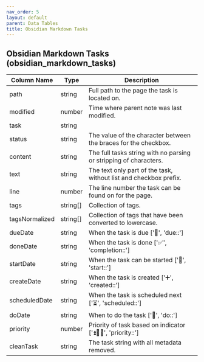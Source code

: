 ```yaml
---
nav_order: 5
layout: default
parent: Data Tables
title: Obsidian Markdown Tasks
---
```


## Obsidian Markdown Tasks (obsidian_markdown_tasks)

| Column Name    | Type     | Description |
| -------------- | -------- | ----------- |
| path           | string   | Full path to the page the task is located on.            |
| modified       | number  | Time where parent note was last modified. |
| task           | string   |             |
| status         | string   | The value of the character between the braces for the checkbox.            |
| content        | string   | The full tasks string with no parsing or stripping of characters.            |
| text           | string   | The text only part of the task, without list and checkbox prefix.            |
| line           | number   | The line number the task can be found on for the page.            |
| tags           | string[] | Collection of tags.            |
| tagsNormalized | string[] | Collection of tags that have been converted to lowercase.            |
| dueDate        | string   | When the task is due ['📅', 'due::']             |
| doneDate       | string   | When the task is done ['✅', 'completion::']            |
| startDate      | string   | When the task can be started ['🛫', 'start::']            |
| createDate     | string   | When the task is created ['➕', 'created::']          |
| scheduledDate  | string   | When the task is scheduled next ['⏳', 'scheduled::']           |
| doDate         | string   | When to do the task ['💨', 'do::']           |
| priority       | number   | Priority of task based on indicator ['⏫🔼🔽', 'priority::']             |
| cleanTask      | string   | The task string with all metadata removed.            |